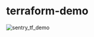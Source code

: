 # terraform-demo

![sentry_tf_demo](https://user-images.githubusercontent.com/108364755/179266859-7dbcdde9-dcde-4774-b60c-5e1b7f5a123a.gif)
